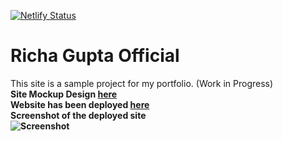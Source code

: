 [![Netlify Status](https://api.netlify.com/api/v1/badges/4c01f88c-7516-4c14-bb7e-edeb504abf7e/deploy-status)](https://app.netlify.com/sites/abhijitrout/deploys)

# Richa Gupta Official
This site is a sample project for my portfolio. (Work in Progress)
<br>
<strong>
  Site Mockup Design <a href="https://www.behance.net/gallery/106492727/RICHA-GUPTA-WEBSITE" target="_blank"> here </a> <br>
  Website has been deployed <a href="https://www.abhijitrout.dev/" target="_blank"> here </a> 
</strong>
<br>
<strong> Screenshot of the deployed site <strong>
<br>
![Screenshot](https://firebasestorage.googleapis.com/v0/b/fir-demo-7bbf9.appspot.com/o/screencapture-abhijitrout-dev-2021-01-14-20_49_00.png?alt=media&token=34bff4e9-c18b-407f-b46a-e5ea2bafdba1)

 

